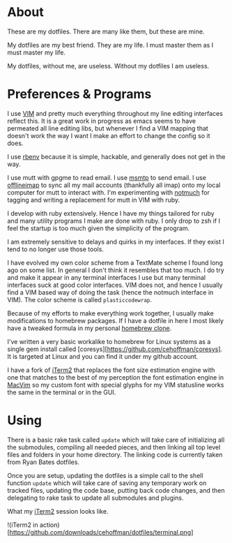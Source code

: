 # About

These are my dotfiles. There are many like them, but these are mine.

My dotfiles are my best friend. They are my life. I must master them as I must
master my life.

My dotfiles, without me, are useless. Without my dotfiles I am useless.

# Preferences & Programs

I use [VIM](http://www.VIM.org) and pretty much everything throughout my line
editing interfaces reflect this. It is a great work in progress as emacs seems
to have permeated all line editing libs, but whenever I find a VIM mapping that
doesn't work the way I want I make an effort to change the config so it does.

I use [rbenv](https://github.com/sstephenson/rbenv) because it is simple,
hackable, and generally does not get in the way.

I use mutt with gpgme to read email. I use
[msmtp](http://msmtp.sourceforge.net) to send email. I use
[offlineimap](http://offlineimap.org) to sync all my mail accounts (thankfully
all imap) onto my local computer for mutt to interact with. I'm experimenting
with [notmuch](http://notmuchmail.org) for tagging and writing a replacement
for mutt in VIM with ruby.

I develop with ruby extensively. Hence I have my things tailored for ruby and
many utility programs I make are done with ruby. I only drop to zsh if I feel
the startup is too much given the simplicity of the program.

I am extremely sensitive to delays and quirks in my interfaces. If they exist
I tend to no longer use those tools.

I have evolved my own color scheme from a TextMate scheme I found long ago on
some list. In general I don't think it resembles that too much. I do try and
make it appear in any terminal interfaces I use but many terminal interfaces
suck at good color interfaces. VIM does not, and hence I usually find a VIM
based way of doing the task (hence the notmuch interface in VIM). The
color scheme is called `plasticcodewrap`.

Because of my efforts to make everything work together, I usually make
modifications to homebrew packages. If I have a dotfile in here I most likely
have a tweaked formula in my personal [homebrew
clone](https://github.com/cehoffman/homebrew). 

I've written a very basic workalike to homebrew for Linux systems as a single
gem install called [coresys][https://github.com/cehoffman/coresys]. It is
targeted at Linux and you can find it under my github account.

I have a fork of [iTerm2](http://github.com/cehoffman/iTerm2) that replaces the
font size estimation engine with one that matches to the best of my perception
the font estimation engine in [MacVim](http://macvim.org) so my custom font
with special glyphs for my VIM statusline works the same in the terminal or in
the GUI.

# Using

There is a basic rake task called `update` which will take care of initializing
all the submodules, compiling all needed pieces, and then linking all top level
files and folders in your home directory. The linking code is currently taken
from Ryan Bates dotfiles.

Once you are setup, updating the dotfiles is a simple call to the shell
function `update` which will take care of saving any temporary work on tracked
files, updating the code base, putting back code changes, and then delegating
to rake task to update all submodules and plugins.

What my [iTerm2](http://github.com/cehoffman/iTerm2) session looks like.

!(iTerm2 in action)[https://github.com/downloads/cehoffman/dotfiles/terminal.png]
